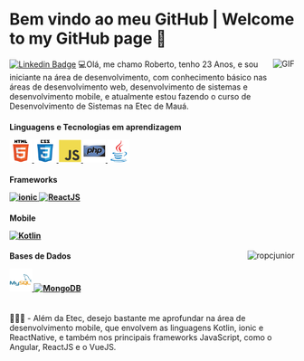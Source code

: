 # Bem vindo ao meu GitHub | Welcome to my GitHub page 👋

[![Linkedin Badge](https://img.shields.io/badge/-LinkedIn-blue?style=flat-square&logo=Linkedin&logoColor=white&link=https://www.linkedin.com/in/roberto-cirera-procopio-jr/)](https://www.linkedin.com/in/roberto-cirera-procopio-jr/) 
<img align="right" alt="GIF" height="160px" src="https://media.giphy.com/media/ohT97gdpR40vK/giphy.gif"> 💻Olá, me chamo Roberto, tenho 23 Anos, e sou iniciante na área de desenvolvimento,  com conhecimento básico nas áreas de desenvolvimento web, desenvolvimento de sistemas e desenvolvimento mobile, e atualmente estou fazendo o curso de Desenvolvimento de Sistemas na Etec de Mauá.

 #### Linguagens e Tecnologias em aprendizagem <p align="left"> <a href="https://www.w3.org/html/" target="_blank"> <img src="https://raw.githubusercontent.com/devicons/devicon/master/icons/html5/html5-original-wordmark.svg" alt="html5" width="40" height="40"/> </a>  <a href="https://www.w3schools.com/css/" target="_blank"> <img src="https://raw.githubusercontent.com/devicons/devicon/master/icons/css3/css3-original-wordmark.svg" alt="css3" width="40" height="40"/> </a>  <a href="https://developer.mozilla.org/en-US/docs/Web/JavaScript" target="_blank"> <img src="https://raw.githubusercontent.com/devicons/devicon/master/icons/javascript/javascript-original.svg" alt="javascript" width="40" height="40"/> </a> <a href="https://mariadb.org/" target="_blank"> <a href="https://www.php.net" target="_blank"> <img src="https://raw.githubusercontent.com/devicons/devicon/master/icons/php/php-original.svg" alt="php" width="40" height="40"/> </a> <a href="https://www.java.com" target="_blank"> <img src="https://raw.githubusercontent.com/devicons/devicon/master/icons/java/java-original.svg" alt="java" width="40" height="40"/> </a>  </p> 

#### Frameworks <p align="left"><a href="https://ionicframework.com/" target="_blank"> <img src="https://www.vectorlogo.zone/logos/ionicframework/ionicframework-icon.svg" alt="ionic" width="40" height="40"/> </a> <a href="https://pt-br.reactjs.org/" target="_blank"> <img src="https://www.vectorlogo.zone/logos/reactjs/reactjs-icon.svg" alt="ReactJS" width="40" height="40"/> </a></p> 

 #### Mobile <p align="left"> </p> <p> <a href="https://kotlinlang.org/" target="_blank"> <img src="https://www.vectorlogo.zone/logos/kotlinlang/kotlinlang-icon.svg " alt="Kotlin" width="40" height="40"/> </a>
<img align="right" src="https://github-readme-stats.vercel.app/api/top-langs?username=rocpjunior&show_icons=true&locale=en&layout=compact" alt="ropcjunior" /></p> 

 #### Bases de Dados <p align="left"> <a href="https://www.mysql.com/" target="_blank"> <img src="https://raw.githubusercontent.com/devicons/devicon/master/icons/mysql/mysql-original-wordmark.svg" alt="mysql" width="40" height="40"/> </a> <a href="https://www.mongodb.com/" target="_blank"> <img src="https://www.vectorlogo.zone/logos/mongodb/mongodb-icon.svg" alt="MongoDB" width="40" height="40"/> </a></p> 
 <br> 👨🏻‍💻 - Além da Etec, desejo bastante me aprofundar na área de desenvolvimento mobile, que envolvem as linguagens Kotlin, ionic e ReactNative, e também nos principais frameworks JavaScript, como o Angular, ReactJS e o VueJS.

